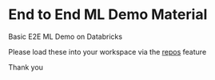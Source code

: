 # End to End ML Demo Material
Basic E2E ML Demo on Databricks

Please load these into your workspace via the [repos](https://docs.gcp.databricks.com/repos/index.html#repos-for-git-integration) feature

Thank you